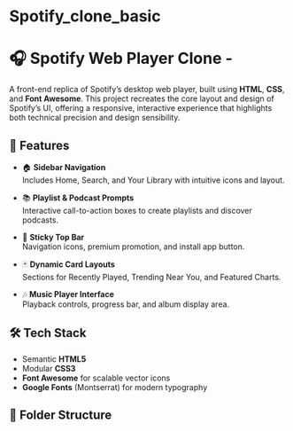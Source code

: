 # Spotify_clone_basic


# 🎧 Spotify Web Player Clone -

A front-end replica of Spotify’s desktop web player, built using **HTML**, **CSS**, and **Font Awesome**. This project recreates the core layout and design of Spotify’s UI, offering a responsive, interactive experience that highlights both technical precision and design sensibility.

## 🚀 Features

- 🏠 **Sidebar Navigation**  
  Includes Home, Search, and Your Library with intuitive icons and layout.

- 📚 **Playlist & Podcast Prompts**  
  Interactive call-to-action boxes to create playlists and discover podcasts.

- 📌 **Sticky Top Bar**  
  Navigation icons, premium promotion, and install app button.

- 🃏 **Dynamic Card Layouts**  
  Sections for Recently Played, Trending Near You, and Featured Charts.

- 🎶 **Music Player Interface**  
  Playback controls, progress bar, and album display area.

## 🛠️ Tech Stack

- Semantic **HTML5**
- Modular **CSS3**
- **Font Awesome** for scalable vector icons
- **Google Fonts** (Montserrat) for modern typography

## 📁 Folder Structure

